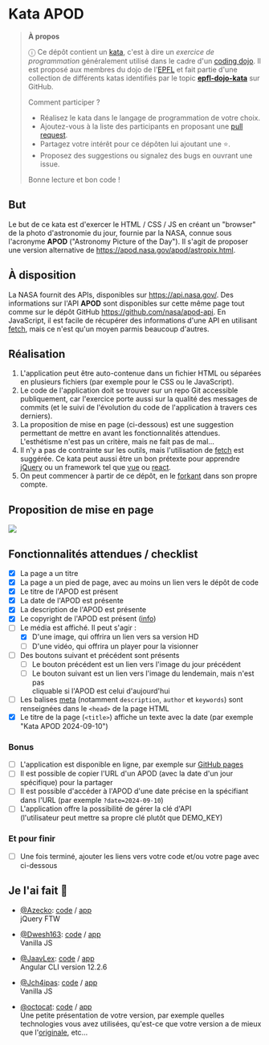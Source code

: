 # Kata APOD

<!-- start:apropos -->
> **À propos**
>
> ⓘ Ce dépôt contient un [kata], c'est à dire un _exercice de programmation_
> généralement utilisé dans le cadre d'un [coding dojo]. Il est proposé aux
> membres du dojo de l'[EPFL] et fait partie d'une collection de différents
> katas identifiés par le topic **[epfl-dojo-kata]** sur GitHub.
>
> Comment participer ?
>
>  - Réalisez le kata dans le langage de programmation de votre choix.
>  - Ajoutez-vous à la liste des participants en proposant une [pull request].
>  - Partagez votre intérêt pour ce dépôten lui ajoutant une ⭐.
>  - Proposez des suggestions ou signalez des bugs en ouvrant une issue.
>
> Bonne lecture et bon code !

[kata]: https://fr.wikipedia.org/wiki/Coding_dojo#Kata
[coding dojo]: https://fr.wikipedia.org/wiki/Coding_dojo
[EPFL]: https://www.epfl.ch
[epfl-dojo-kata]: https://github.com/topics/epfl-dojo-kata
[Pull Request]: https://docs.github.com/en/pull-requests/collaborating-with-pull-requests/proposing-changes-to-your-work-with-pull-requests/about-pull-requests

<!-- Texte mis à jour en juin 2025 -->
<!-- end:apropos -->


## But

Le but de ce kata est d'exercer le HTML / CSS / JS en créant un "browser" de
la photo d'astronomie du jour, fournie par la NASA, connue sous l'acronyme
**APOD** ("Astronomy Picture of the Day"). Il s'agit de proposer une version
alternative de <https://apod.nasa.gov/apod/astropix.html>.

## À disposition

La NASA fournit des APIs, disponibles sur <https://api.nasa.gov/>. Des
informations sur l'API **APOD** sont disponibles sur cette même page tout comme
sur le dépôt GitHub <https://github.com/nasa/apod-api>. En JavaScript,
il est facile de récupérer des informations d'une API en utilisant
[fetch](https://developer.mozilla.org/en-US/docs/Web/API/Fetch_API), mais ce
n'est qu'un moyen parmis beaucoup d'autres.

## Réalisation

1. L'application peut être auto-contenue dans un fichier HTML ou séparées en
   plusieurs fichiers (par exemple pour le CSS ou le JavaScript).
1. Le code de l'application doit se trouver sur un repo Git accessible
   publiquement, car l'exercice porte aussi sur la qualité des messages de commits
   (et le suivi de l'évolution du code de l'application à travers ces derniers).
1. La proposition de mise en page (ci-dessous) est une suggestion permettant de
   mettre en avant les fonctionnalités attendues. L'esthétisme n'est pas un
   critère, mais ne fait pas de mal...
1. Il n'y a pas de contrainte sur les outils, mais l'utilisation de
   [fetch](https://developer.mozilla.org/en-US/docs/Web/API/Fetch_API)
   est suggérée. Ce kata peut aussi être un bon prétexte pour apprendre
   [jQuery](https://jquery.com/) ou un framework tel que [vue](https://vuejs.org/)
   ou [react](https://reactjs.org/).
1. On peut commencer à partir de ce dépôt, en le
   [forkant](https://docs.github.com/en/github/collaborating-with-pull-requests/working-with-forks/about-forks)
   dans son propre compte.

## Proposition de mise en page

![](./doc/apodbrowser.png)

## Fonctionnalités attendues / checklist

- [x] La page a un titre
- [x] La page a un pied de page, avec au moins un lien vers le dépôt de code
- [x] Le titre de l'APOD est présent
- [x] La date de l'APOD est présente
- [x] La description de l'APOD est présente
- [x] Le copyright de l'APOD est présent ([info](https://github.com/nasa/apod-api#copyright))
- [ ] Le média est affiché. Il peut s'agir :
  - [x] D'une image, qui offrira un lien vers sa version HD
  - [ ] D'une vidéo, qui offrira un player pour la visionner
- [ ] Des boutons suivant et précédent sont présents
   - [ ] Le bouton précédent est un lien vers l'image du jour précédent
   - [ ] Le bouton suivant est un lien vers l'image du lendemain, mais n'est pas  
         cliquable si l'APOD est celui d'aujourd'hui
- [ ] Les balises [meta](https://developer.mozilla.org/fr/docs/Web/HTML/Element/meta)
      (notamment `description`, `author` et `keywords`) sont renseignées dans le
      `<head>` de la page HTML
- [x] Le titre de la page (`<title>`) affiche un texte avec la date (par exemple
      "Kata APOD 2024-09-10")

### Bonus

- [ ] L'application est disponible en ligne, par exemple sur
      [GitHub pages](https://pages.github.com/)
- [ ] Il est possible de copier l'URL d'un APOD (avec la date d'un jour 
      spécifique) pour la partager
- [ ] Il est possible d'accéder à l'APOD d'une date précise en la spécifiant 
      dans l'URL (par exemple `?date=2024-09-10`)
- [ ] L'application offre la possibilité de gérer la clé d'API  
      (l'utilisateur peut mettre sa propre clé plutôt que DEMO_KEY)

### Et pour finir

- [ ] Une fois terminé, ajouter les liens vers votre code et/ou votre page avec
      ci-dessous

## Je l'ai fait 💪

- [@Azecko](https://github.com/Azecko): [code](https://github.com/Azecko/Kata-APOD) / [app](https://azecko.github.io/Kata-APOD/)  
  jQuery FTW

- [@Dwesh163](https://github.com/Dwesh163): [code](https://github.com/Dwesh163/Kata-APOD) / [app](https://Dwesh163.github.io/Kata-APOD/)  
  Vanilla JS

- [@JaavLex](https://github.com/JaavLex): [code](https://github.com/JaavLex/Kata-APOD) / [app](https://kata-apod.vercel.app)  
  Angular CLI version 12.2.6

- [@Jch4ipas](https://github.com/Jch4ipas): [code](https://github.com/Jch4ipas/kata-APOD) / [app](https://jch4ipas.github.io/kata-APOD/)  
  Vanilla JS

- [@octocat](https://github.com/octocat): [code](https://#) / [app](https://#)  
  Une petite présentation de votre version, par exemple quelles technologies
  vous avez utilisées, qu'est-ce que votre version a de mieux que
  l'[originale](https://apod.nasa.gov/apod/astropix.html), etc...
